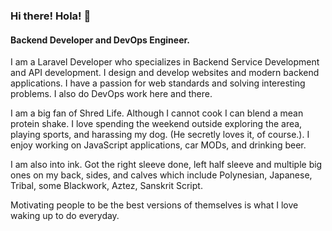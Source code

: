 ### Hi there! Hola! 👋

#### Backend Developer and DevOps Engineer.

I am a Laravel Developer who specializes in Backend Service Development and API development. I design and develop websites and modern backend applications. I have a passion for web standards and solving interesting problems. I also do DevOps work here and there.

I am a big fan of Shred Life. Although I cannot cook I can blend a mean protein shake. I love spending the weekend outside exploring the area, playing sports, and harassing my dog. (He secretly loves it, of course.). I enjoy working on JavaScript applications, car MODs, and drinking beer.

I am also into ink. Got the right sleeve done, left half sleeve and multiple big ones on my back, sides, and calves which include Polynesian, Japanese, Tribal, some Blackwork, Aztez, Sanskrit Script.

Motivating people to be the best versions of themselves is what I love waking up to do everyday.

